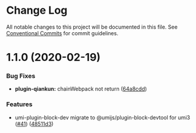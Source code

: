 # Change Log

All notable changes to this project will be documented in this file. See [Conventional Commits](https://conventionalcommits.org) for commit guidelines.

# 1.1.0 (2020-02-19)

### Bug Fixes

- **plugin-qiankun:** chainWebpack not return ([64a8cdd](https://github.com/umijs/plugins/commit/64a8cdd58735c97cba46286f72243ae0bfc0c87e))

### Features

- umi-plugin-block-dev migrate to @umijs/plugin-block-devtool for umi3 ([#41](https://github.com/umijs/plugins/issues/41)) ([48511d3](https://github.com/umijs/plugins/commit/48511d334146e5142706ea638001bbd2c8eecc7b))
